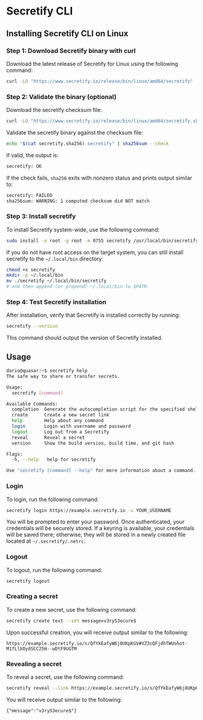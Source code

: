 # Secretify CLI

## Installing Secretify CLI on Linux
### Step 1: Download Secretify binary with curl

Download the latest release of Secretify for Linux using the following command:

```bash
curl -LO "https://www.secretify.io/release/bin/linux/amd64/secretify"
```

### Step 2: Validate the binary (optional)  

Download the secretify checksum file:

```bash
curl -LO "https://www.secretify.io/release/bin/linux/amd64/secretify.sha256"
```

Validate the secretify binary against the checksum file:

```bash
echo "$(cat secretify.sha256) secretify" | sha256sum --check
```

If valid, the output is:

```bash
secretify: OK
```

If the check fails, `sha256` exits with nonzero status and prints output similar to:

```bash
secretify: FAILED
sha256sum: WARNING: 1 computed checksum did NOT match
```

### Step 3: Install secretify

To install Secretify system-wide, use the following command:

```bash
sudo install -o root -g root -m 0755 secretify /usr/local/bin/secretify
```

If you do not have root access on the target system, you can still install secretify to the `~/.local/bin` directory:

```bash
chmod +x secretify
mkdir -p ~/.local/bin
mv ./secretify ~/.local/bin/secretify
# and then append (or prepend) ~/.local/bin to $PATH
```

### Step 4: Test Secretify installation

After installation, verify that Secretify is installed correctly by running:

```bash
secretify --version
```

This command should output the version of Secretify installed.

## Usage

```bash
dario@quasar:~$ secretify help
The safe way to share or transfer secrets.

Usage:
  secretify [command]

Available Commands:
  completion  Generate the autocompletion script for the specified shell
  create      Create a new secret link
  help        Help about any command
  login       Login with username and password
  logout      Log out from a Secretify
  reveal      Reveal a secret
  version     Show the build version, build time, and git hash

Flags:
  -h, --help   help for secretify

Use "secretify [command] --help" for more information about a command.
```

### Login

To login, run the following command:

```bash
secretify login https://example.secretify.io -u YOUR_USERNAME
```

You will be prompted to enter your password. Once authenticated, your credentials will be securely stored. If a keyring is available, your credentials will be saved there; otherwise, they will be stored in a newly created file located at `~/.secretify/.netrc`.

### Logout

To logout, run the following command:

```bash
secretify logout
```

### Creating a secret

To create a new secret, use the following command:

```bash
secretify create text --set message=v3ryS3ecure$
```

Upon successful creation, you will receive output similar to the following:

```text
https://example.secretify.io/s/QfYkEafyW6j8UKpKGV#VZ3cQFjdhTWUohot-M1fLlXOydSCC25H--wDtF9UGTM
```

### Revealing a secret

To reveal a secret, use the following command:

```bash
secretify reveal --link https://example.secretify.io/s/QfYkEafyW6j8UKpKGV#VZ3cQFjdhTWUohot-M1fLlXOydSCC25H--wDtF9UGTM
```

You will receive output similar to the following:

```text
{"message":"v3ryS3ecure$"}
```
